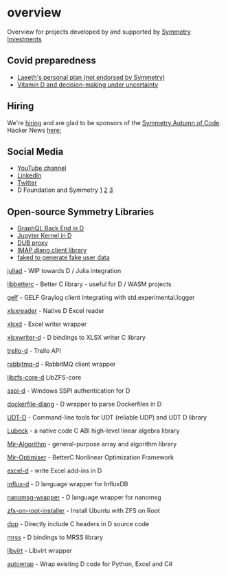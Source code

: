 # overview
Overview for projects developed by and supported by [Symmetry Investments](http://symmetryinvestments.com/about-us/)

## Covid preparedness
- [Laeeth's personal plan (not endorsed by Symmetry)](https://github.com/symmetry-covid/personal-plan)
- [Vitamin D and decision-making under uncertainty](https://www.researchgate.net/publication/346423180_Vitamin_D_and_COVID-19_Is_There_a_Lack_of_RiskReward_Understanding_Among_Health_Authorities)

## Hiring
We're [hiring](http://symmetryinvestments.com/careers/) and are glad to be sponsors of the [Symmetry Autumn of Code](https://dlang.org/blog/symmetry-autumn-of-code/).  Hacker News [here:](https://news.ycombinator.com/item?id=23400599)

## Social Media
- [YouTube channel](https://youtube.com/channel/UC55rzjcLFnRciov_jINot4w)
- [LinkedIn](https://www.linkedin.com/company/symmetry-investments-uk-llp/)
- [Twitter](https://twitter.com/SymmetryInvest)
- D Foundation and Symmetry [1](https://dlang.org/blog/2020/08/30/symmetry-investments-and-the-d-language-foundation-are-hiring/) [2](https://dlang.org/blog/symmetry-autumn-of-code/) [3](https://dlang.org/blog/2019/07/22/symmetry-autumn-of-code-experience-report-porting-a-fork-based-gc/)

## Open-source Symmetry Libraries

- [GraphQL Back End in D](https://github.com/symmetryinvestments/graphqld)
- [Jupyter Kernel in D](https://github.com/symmetryinvestments/jupyter-wire)
- [DUB proxy](https://github.com/symmetryinvestments/dubproxy) 
- [IMAP dlang client library](https://github.com/symmetryinvestments/imap-d)
- [faked to generate fake user data](https://github.com/symmetryinvestments/faked)

[juliad](https://github.com/symmetryinvestments/juliad) - WIP towards D / Julia integration

[libbetterc](https://github.com/symmetryinvestments/libbetterc) - Better C library - useful for D / WASM projects

[gelf](https://github.com/symmetryinvestments/symmetry-gelf) - GELF Graylog client integrating with std.experimental.logger

[xlsxreader](https://github.com/symmetryinvestments/xlsxreader) - Native D Excel reader

[xlsxd](https://github.com/kaleidicassociates/xlsxd) - Excel writer wrapper

[xlsxwriter-d](https://github.com/kaleidicassociates/xlsxwriter-d) - D bindings to XLSX writer C library

[trello-d](https://github.com/symmetryinvestments/trello-d) - Trello API

[rabbitmq-d](https://github.com/symmetryinvestments/rabbitmq-d) - RabbitMQ client wrapper

[libzfs-core-d](https://github.com/symmetryinvestments/libzfs-core-d) LibZFS-core

[sspi-d](https://github.com/symmetryinvestments/sspi-d) - Windows SSPI authentication for D

[dockerfile-dlang](https://github.com/symmetryinvestments/dockerfile-dlang) - D wrapper to parse Dockerfiles in D

[UDT-D](https://github.com/kaleidicassociates/udt_d) - Command-line tools for UDT (reliable UDP) and UDT D library

[Lubeck](https://github.com/kaleidicassociates/lubeck) - a native code C ABI high-level linear algebra library

[Mir-Algorithm](https://github.com/libmir/mir-algorithm) - general-purpose array and algorithm library

[Mir-Optimiser](https://github.com/libmir/mir-optim) -  BetterC Nonlinear Optimization Framework

[excel-d](https://github.com/kaleidicassociates/excel-d) - write Excel add-ins in D

[influx-d](https://github.com/kaleidicassociates/influx-d) - D language wrapper for InfluxDB

[nanomsg-wrapper](https://github.com/kaleidicassociates/nanomsg-wrapper) - D language wrapper for nanomsg

[zfs-on-root-installer](https://github.com/hamishcoleman/zfs-on-root-installer) - Install Ubuntu with ZFS on Root

[dpp](https://github.com/atilaneves/dpp) - Directly include C headers in D source code

[mrss](https://github.com/symmetryinvestments/mrss) - D bindings to MRSS library

[libvirt](https://github.com/symmetryinvestments/libvirt) - Libvirt wrapper

[autowrap](https://github.com/kaleidicassociates/autowrap) - Wrap existing D code for Python, Excel and C#



